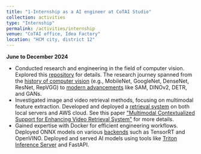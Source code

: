 ```yaml
---
title: "1-Internship as a AI engineer at CoTAI Studio"
collection: activities
type: "Internship"
permalink: /activities/internship
venue: "CoTAI office, Idea Factory"
location: "HCM city, district 12"
---
```


**June to December 2024**
- Conducted research and engineering in the field of computer vision. Explored this [repository](https://github.com/kyle-paul/computer-vision) for details. The research journey spanned from the [history of computer vision](https://github.com/kyle-paul/computer-vision/tree/master/cvdl/dnns) (e.g., MobileNet, GoogleNet, DenseNet, ResNet, RepVGG) to [modern advancements](https://github.com/kyle-paul/computer-vision/tree/master/sam) like SAM, DINOv2, DETR, and GANs.  
- Investigated image and video retrieval methods, focusing on multimodal feature extraction. Developed and deployed a [retrieval system](https://github.com/kyle-paul/AI-Challenge-HCMUS) on both local servers and AWS cloud. See this paper ["Multimodal Contextualized Support for Enhancing Video Retrieval System"](/research/paper-2) for more details.
- Gained expertise with Docker for efficient engineering workflows. Deployed ONNX models on various [backends](https://github.com/kyle-paul/accelerated-performance) such as TensorRT and OpenVINO. Deployed and served AI models using tools like [Triton Inference Server](https://github.com/kyle-paul/triton) and FastAPI.